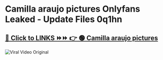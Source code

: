 
 # Camilla araujo pictures Onlyfans Leaked - Update Files 0q1hn

## <h2><a href="https://clipsfans.com/Camilla_araujo_pictures&ref=git">🔗 Click to LINKS ⏩⏩ 👉 🟢 Camilla araujo pictures </a></h2>

<a href="https://clipsfans.com/Camilla_araujo_pictures&ref=git" rel="nofollow" data-target="animated-image.originalLink"><img src="https://i.ibb.co.com/xMMVF88/686577567.gif" alt="Viral Video Original" style="max-width: 100%; display: inline-block;" data-target="animated-image.originalImage"></a>

